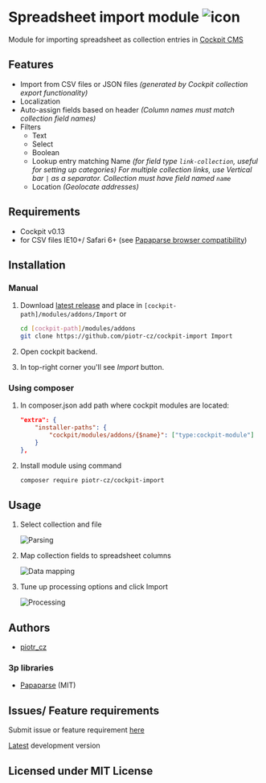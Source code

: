# Spreadsheet import module ![icon](./artwork/icon.png)

Module for importing spreadsheet as collection entries in [Cockpit CMS](http://getcockpit.com/)


## Features

- Import from CSV files or JSON files
  _(generated by Cockpit collection export functionality)_
- Localization
- Auto-assign fields based on header
  _(Column names must match collection field names)_
- Filters
  - Text
  - Select
  - Boolean
  - Lookup entry matching Name _(for field type `link-collection`, useful for setting up categories)_
    _For multiple collection links, use Vertical bar `|` as a separator._
    _Collection must have field named `name`_
  - Location
    _(Geolocate addresses)_

## Requirements

- Cockpit v0.13
- for CSV files IE10+/ Safari 6+ (see [Papaparse browser compatibility](http://papaparse.com/faq#browsers))


## Installation

### Manual

1. Download [latest release](https://github.com/piotr-cz/import/releases/latest) and place in `[cockpit-path]/modules/addons/Import` or
   ```sh
   cd [cockpit-path]/modules/addons
   git clone https://github.com/piotr-cz/cockpit-import Import
   ```

2. Open cockpit backend.

3. In top-right corner you'll see _Import_ button.

### Using composer

1. In composer.json add path where cockpit modules are located:
   ```json
   "extra": {
       "installer-paths": {
           "cockpit/modules/addons/{$name}": ["type:cockpit-module"]
       }
   },
   ```

2. Install module using command
   ```sh
   composer require piotr-cz/cockpit-import
   ```

## Usage

1. Select collection and file

   ![Parsing](./artwork/screenshots/1-parsing.png)

2. Map collection fields to spreadsheet columns

   ![Data mapping](./artwork/screenshots/2-data-mapping.png)

3. Tune up processing options and click Import

   ![Processing](./artwork/screenshots/3-processing.png)


## Authors

* [piotr_cz](https://github.com/piotr-cz)


### 3p libraries

* [Papaparse](http://papaparse.com/) (MIT)


## Issues/ Feature requirements

Submit issue or feature requirement [here](https://github.com/piotr-cz/cockpit-import/issues)

[Latest](https://github.com/piotr-cz/import/archive/master.zip) development version


## Licensed under MIT License
